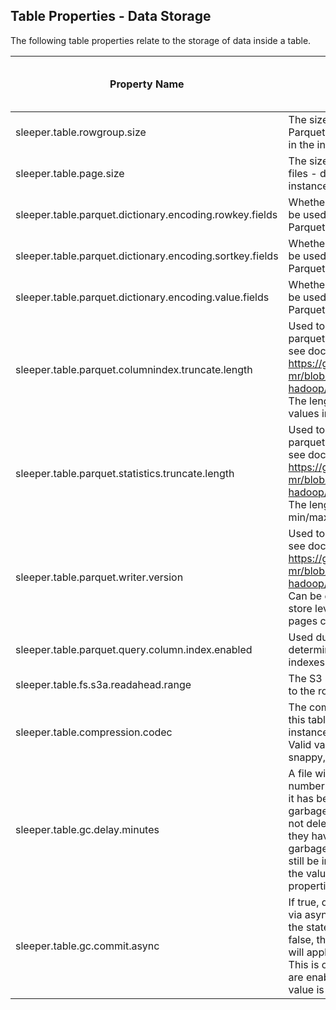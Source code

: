 ## Table Properties - Data Storage

The following table properties relate to the storage of data inside a table.

| Property Name                                            | Description                                                                                                                                                                                                                                                                                                                                | Default Value | Run CdkDeploy When Changed |
|----------------------------------------------------------|--------------------------------------------------------------------------------------------------------------------------------------------------------------------------------------------------------------------------------------------------------------------------------------------------------------------------------------------|---------------|----------------------------|
| sleeper.table.rowgroup.size                              | The size of the row group in the Parquet files - defaults to the value in the instance properties.                                                                                                                                                                                                                                         | 8388608       | false                      |
| sleeper.table.page.size                                  | The size of the page in the Parquet files - defaults to the value in the instance properties.                                                                                                                                                                                                                                              | 131072        | false                      |
| sleeper.table.parquet.dictionary.encoding.rowkey.fields  | Whether dictionary encoding should be used for row key columns in the Parquet files.                                                                                                                                                                                                                                                       | false         | false                      |
| sleeper.table.parquet.dictionary.encoding.sortkey.fields | Whether dictionary encoding should be used for sort key columns in the Parquet files.                                                                                                                                                                                                                                                      | false         | false                      |
| sleeper.table.parquet.dictionary.encoding.value.fields   | Whether dictionary encoding should be used for value columns in the Parquet files.                                                                                                                                                                                                                                                         | false         | false                      |
| sleeper.table.parquet.columnindex.truncate.length        | Used to set parquet.columnindex.truncate.length, see documentation here:<br>https://github.com/apache/parquet-mr/blob/master/parquet-hadoop/README.md<br>The length in bytes to truncate binary values in a column index.                                                                                                                  | 128           | false                      |
| sleeper.table.parquet.statistics.truncate.length         | Used to set parquet.statistics.truncate.length, see documentation here:<br>https://github.com/apache/parquet-mr/blob/master/parquet-hadoop/README.md<br>The length in bytes to truncate the min/max binary values in row groups.                                                                                                           | 2147483647    | false                      |
| sleeper.table.parquet.writer.version                     | Used to set parquet.writer.version, see documentation here:<br>https://github.com/apache/parquet-mr/blob/master/parquet-hadoop/README.md<br>Can be either v1 or v2. The v2 pages store levels uncompressed while v1 pages compress levels with the data.                                                                                   | v2            | false                      |
| sleeper.table.parquet.query.column.index.enabled         | Used during Parquet queries to determine whether the column indexes are used.                                                                                                                                                                                                                                                              | false         | false                      |
| sleeper.table.fs.s3a.readahead.range                     | The S3 readahead range - defaults to the row group size.                                                                                                                                                                                                                                                                                   | 8388608       | false                      |
| sleeper.table.compression.codec                          | The compression codec to use for this table. Defaults to the value in the instance properties.<br>Valid values are: [uncompressed, snappy, gzip, lzo, brotli, lz4, zstd]                                                                                                                                                                   | zstd          | false                      |
| sleeper.table.gc.delay.minutes                           | A file will not be deleted until this number of minutes have passed after it has been marked as ready for garbage collection. The reason for not deleting files immediately after they have been marked as ready for garbage collection is that they may still be in use by queries. Defaults to the value set in the instance properties. | 15            | false                      |
| sleeper.table.gc.commit.async                            | If true, deletion of files will be applied via asynchronous requests sent to the state store committer lambda. If false, the garbage collector lambda will apply synchronously.<br>This is only applied if async commits are enabled for the table. The default value is set in an instance property.                                      | true          | false                      |
